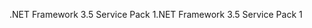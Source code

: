 <span data-ttu-id="bad52-101">.NET Framework 3.5 Service Pack 1</span><span class="sxs-lookup"><span data-stu-id="bad52-101">.NET Framework 3.5 Service Pack 1</span></span>